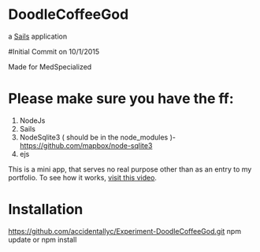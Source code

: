 # DoodleCoffeeGod

a [Sails](http://sailsjs.org) application

#Initial Commit on 10/1/2015

Made for MedSpecialized

# Please make sure you have the ff:

1. NodeJs
2. Sails
3. NodeSqlite3 ( should be in the node_modules )- https://github.com/mapbox/node-sqlite3
4. ejs

This is a mini app, that serves no real purpose other than as an entry to my portfolio.
To see how it works, [visit this video](http://screencast.com/t/sLwFMgrq3sFY).

# Installation
https://github.com/accidentallyc/Experiment-DoodleCoffeeGod.git
npm update or npm install